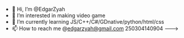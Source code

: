 - 👋 Hi, I’m @EdgarZyah
- 👀 I’m interested in making video game
- 🌱 I’m currently learning JS/C++/C#/GDnative/python/html/css
- 📫 How to reach me @edgarzyah@gmail.com
250304140904
--->
